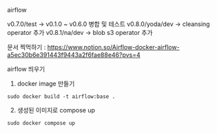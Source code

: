 airflow

v0.7.0/test -> v0.1.0 ~ v0.6.0 병합 및 테스트
v0.8.0/yoda/dev -> cleansing operator 추가
v0.8.1/na/dev -> blob s3 operator 추가

문서 찍먹하기 : https://www.notion.so/Airflow-docker-airflow-a5ec30b6e391443f9443a2f6fae88e46?pvs=4


airflow 띄우기

1. docker image 만들기
```
sudo docker build -t airflow:base .
```

2. 생성된 이미지로 compose up
```
sudo docker compose up
```
